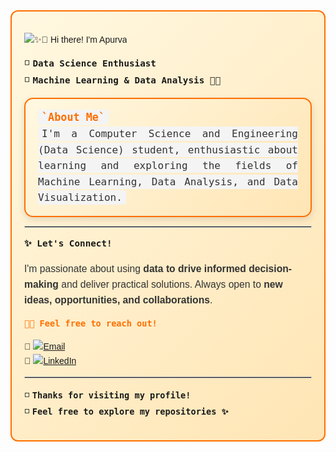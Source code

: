 <div style="border: 2px solid #FF6F00; border-radius: 12px; padding: 20px; background: linear-gradient(135deg, #FFF8E1, #FFE5B4); font-family: 'Poppins', sans-serif; line-height: 1.6;">

<!-- Google Font -->
<link href="https://fonts.googleapis.com/css2?family=Poppins:wght@400;600&display=swap" rel="stylesheet">

![✨👋 Hi there! I'm Apurva](https://img.shields.io/badge/✨👋%20Hi%20there!%20I'm%20Apurva-ffffff?style=for-the-badge&labelColor=000000)

<span style="font-size: 1.05rem; font-weight: 500;">◽️ <b>`Data Science Enthusiast`</b></span>  
<span style="font-size: 1.05rem; font-weight: 500;">◽️ <b>`Machine Learning & Data Analysis 🤖📶`</b></span>  

<div style="border: 2px solid #FF6F00; border-radius: 14px; padding: 16px 20px; background: linear-gradient(135deg, #FFF8E1, #FFE5B4); box-shadow: 0px 4px 12px rgba(0,0,0,0.12); font-size: 1rem; color: #333; line-height: 1.6; font-family: 'Segoe UI', Tahoma, Geneva, Verdana, sans-serif; text-align: justify;">
  <span style="font-size: 1.05rem; font-weight: bold; color: #FF6F00; background-color: #f4f4f4; padding: 2px 6px; border-radius: 4px; font-family: monospace;">`About Me`</span><br>
  <span style="background-color: #f4f4f4; padding: 2px 6px; border-radius: 4px; font-family: monospace;">
    I'm a Computer Science and Engineering (Data Science) student, enthusiastic about learning and exploring the fields of Machine Learning, Data Analysis, and Data Visualization.
  </span>
</div>


<hr style="border: 0.5px solid #ccc;">

<span style="font-size: 1.05rem; font-weight: 600;">`✨ Let's Connect!`</span>  

<p style="font-size: 0.98rem; color: #333;">
I'm passionate about using <b>data to drive informed decision-making</b> and deliver practical solutions.
Always open to <b>new ideas, opportunities, and collaborations</b>.  
</p>

<span style="font-size: 1rem; font-weight: 600; color: #FF6F00;">`🚀💌 Feel free to reach out!`</span>  

🔸 [![Email](https://img.shields.io/badge/Email-FF6F00?logo=gmail&style=flat-square&logoColor=white)](mailto:your.bireapurva@gmail.com)  
🔹 [![LinkedIn](https://img.shields.io/badge/LinkedIn-blue?logo=linkedin&style=flat-square)](https://www.linkedin.com/in/apurvabire19)

<hr style="border: 0.5px solid #ccc;">

<span style="font-size: 1rem;">◽️ <b>`Thanks for visiting my profile!`</b></span>  
<span style="font-size: 1rem;">◽️ <b>`Feel free to explore my repositories ✨`</b></span>  

</div>